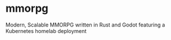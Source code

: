 # mmorpg
Modern, Scalable MMORPG written in Rust and Godot featuring a Kubernetes homelab deployment
